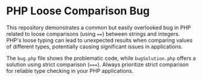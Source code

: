 # PHP Loose Comparison Bug

This repository demonstrates a common but easily overlooked bug in PHP related to loose comparisons (using `==`) between strings and integers.  PHP's loose typing can lead to unexpected results when comparing values of different types, potentially causing significant issues in applications. 

The `bug.php` file shows the problematic code, while `bugSolution.php` offers a solution using strict comparison (`===`).  Always prioritize strict comparison for reliable type checking in your PHP applications.